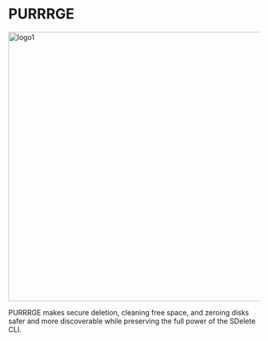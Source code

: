 # PURRRGE
<img width="1248" height="537" alt="logo1" src="https://github.com/user-attachments/assets/b5935c36-a53f-4975-b03e-c9bb6924c6a0" />

PURRRGE makes secure deletion, cleaning free space, and zeroing disks safer and more discoverable while preserving the full power of the SDelete CLI.
